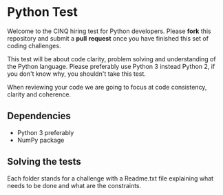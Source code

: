 # Python Test

Welcome to the CINQ hiring test for Python developers. Please **fork** this repository and submit a **pull** **request** once you have finished this set of coding challenges.

This test will be about code clarity, problem solving and understanding of the Python language. Please preferably use Python 3 instead Python 2, if you don't know why, you shouldn't take this test.

When reviewing your code we are going to focus at code consistency, clarity and coherence.

## Dependencies

* Python 3 preferably
* NumPy package

## Solving the tests

Each folder stands for a challenge with a Readme.txt file explaining what needs to be done and what are the constraints.
